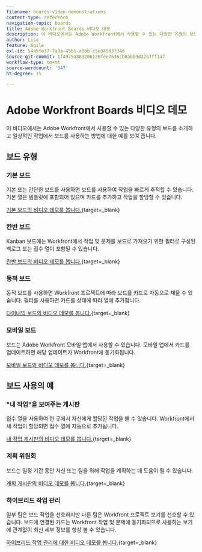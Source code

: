 ```yaml
---
filename: boards-video-demonstrations
content-type: reference
navigation-topic: boards
title: Adobe Workfront Boards 비디오 데모
description: 이 비디오에서는 Adobe Workfront에서 사용할 수 있는 다양한 유형의 보드를 소개하고 일상적인 작업에서 보드를 사용하는 방법에 대한 예를 보여 줍니다.
author: Lisa
feature: Agile
exl-id: 54a5fe37-7a0a-45b1-a0bb-c5e345d3f34d
source-git-commit: 1f4975a883206126fee7536cb6abb9d32b7ff1a7
workflow-type: tm+mt
source-wordcount: '347'
ht-degree: 1%

---
```


# Adobe Workfront Boards 비디오 데모

이 비디오에서는 Adobe Workfront에서 사용할 수 있는 다양한 유형의 보드를 소개하고 일상적인 작업에서 보드를 사용하는 방법에 대한 예를 보여 줍니다.

## 보드 유형

### 기본 보드

기본 또는 간단한 보드를 사용하면 보드를 사용하여 작업을 빠르게 추적할 수 있습니다. 기본 열은 템플릿에 포함되어 있으며 카드를 추가하고 작업을 할당할 수 있습니다.

[기본 보드의 비디오 데모를 봅니다.](https://video.tv.adobe.com/v/3416382/){target=_blank}

### 칸반 보드

Kanban 보드에는 Workfront에서 작업 및 문제를 보드로 가져오기 위한 필터로 구성된 백로그 또는 접수 열이 포함될 수 있습니다.

[칸반 보드의 비디오 데모를 봅니다.](https://video.tv.adobe.com/v/3416383/){target=_blank}

### 동적 보드

동적 보드를 사용하면 Workfront 프로젝트에 따라 보드를 카드로 자동으로 채울 수 있습니다. 필터를 사용하면 카드를 상태에 따라 열에 추가합니다.

[다이내믹 보드의 비디오 데모를 봅니다.](https://video.tv.adobe.com/v/3422404/){target=_blank}

### 모바일 보드

보드는 Adobe Workfront 모바일 앱에서 사용할 수 있습니다. 모바일 앱에서 카드를 업데이트하면 해당 업데이트가 Workfront에 동기화됩니다.

[모바일 보드의 비디오 데모를 봅니다.](https://video.tv.adobe.com/v/3416379/){target=_blank}

## 보드 사용의 예

### &quot;내 작업&quot;을 보여주는 게시판

접수 열을 사용하여 한 곳에서 자신에게 할당된 작업을 볼 수 있습니다. Workfront에서 새 작업이 할당되면 접수 열에 자동으로 추가됩니다.

[내 작업 게시판의 비디오 데모를 봅니다.](https://video.tv.adobe.com/v/3416378/){target=_blank}

### 계획 위원회

보드는 일정 기간 동안 자신 또는 팀을 위해 작업을 계획하는 데 도움이 될 수 있습니다.

[계획 게시판의 비디오 데모를 봅니다.](https://video.tv.adobe.com/v/3416380/){target=_blank}

### 하이브리드 작업 관리

일부 팀은 보드 작업을 선호하지만 다른 팀은 Workfront 프로젝트 보기를 선호할 수 있습니다. 보드에 연결된 카드는 Workfront 작업 및 문제에 동기화되므로 사용하는 보기에 관계없이 최신 세부 정보를 항상 볼 수 있습니다.

[하이브리드 작업 관리에 대한 비디오 데모를 봅니다.](https://video.tv.adobe.com/v/3416381/){target=_blank}
